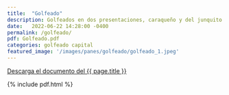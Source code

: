 ```yaml
---
title:  "Golfeado"
description: Golfeados en dos presentaciones, caraqueño y del junquito.
date:   2022-06-22 14:28:00 -0400
permalink: /golfeado/
pdf: Golfeado.pdf
categories: golfeado capital
featured_image: '/images/panes/golfeado/golfeado_1.jpeg'
---
```


<a href="https://mapadepanesvenezolanos.github.io/assets/pdf/{{ page.pdf }}">Descarga el documento del {{ page.title }}</a>

{% include pdf.html %}
